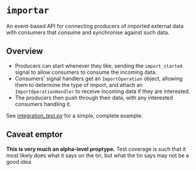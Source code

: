 # `importar`

An event-based API for connecting producers of imported external data with consumers that consume and synchronise against such data.

## Overview

* Producers can start whenever they like, sending the `import_started` signal to allow consumers to consume the incoming data.
* Consumers' signal handlers get an `ImportOperation` object, allowing them to determine the type of import, and attach an `ImportOperationHandler` to receive incoming data if they are interested.
* The producers then push through their data, with any interested consumers handling it.

See [integration_test.py][integration-test] for a simple, complete example.

[integration-test]: tests/integration_test.py

## Caveat emptor

**This is very much an alpha-level proptype.** Test coverage is such that it most likely does what it says on the tin, but what the tin says may not be a good idea.
